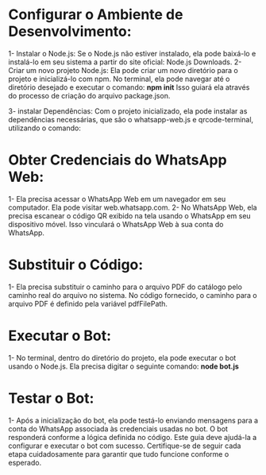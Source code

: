 # Configurar o Ambiente de Desenvolvimento:

1- Instalar o Node.js: Se o Node.js não estiver instalado, ela pode baixá-lo e instalá-lo em seu sistema a partir do site oficial: Node.js Downloads.
2- Criar um novo projeto Node.js: Ela pode criar um novo diretório para o projeto e inicializá-lo com npm. No terminal, ela pode navegar até o diretório desejado e executar o comando:
**npm init**  Isso guiará ela através do processo de criação do arquivo package.json.

3- instalar Dependências: Com o projeto inicializado, ela pode instalar as dependências necessárias, que são o whatsapp-web.js e qrcode-terminal, utilizando o comando:

# Obter Credenciais do WhatsApp Web:
1- Ela precisa acessar o WhatsApp Web em um navegador em seu computador. Ela pode visitar web.whatsapp.com.
2- No WhatsApp Web, ela precisa escanear o código QR exibido na tela usando o WhatsApp em seu dispositivo móvel. Isso vinculará o WhatsApp Web à sua conta do WhatsApp.

# Substituir o Código:
1- Ela precisa substituir o caminho para o arquivo PDF do catálogo pelo caminho real do arquivo no sistema. No código fornecido, o caminho para o arquivo PDF é definido pela variável pdfFilePath.

# Executar o Bot:
1- No terminal, dentro do diretório do projeto, ela pode executar o bot usando o Node.js. Ela precisa digitar o seguinte comando:
**node bot.js**

# Testar o Bot:
1- Após a inicialização do bot, ela pode testá-lo enviando mensagens para a conta do WhatsApp associada às credenciais usadas no bot. O bot responderá conforme a lógica definida no código.
 Este guia deve ajudá-la a configurar e executar o bot com sucesso. Certifique-se de seguir cada etapa cuidadosamente para garantir que tudo funcione conforme o esperado.
